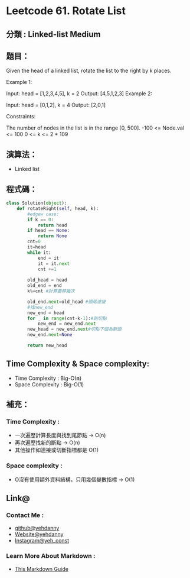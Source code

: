 # Leetcode  61. Rotate List

## 分類 : Linked-list Medium

## 題目：
Given the head of a linked list, rotate the list to the right by k places.

Example 1:

Input: head = [1,2,3,4,5], k = 2
Output: [4,5,1,2,3]
Example 2:


Input: head = [0,1,2], k = 4
Output: [2,0,1]
 

Constraints:

The number of nodes in the list is in the range [0, 500].
-100 <= Node.val <= 100
0 <= k <= 2 * 109

## 演算法：
- Linked list

## 程式碼：
```python
class Solution(object):
    def rotateRight(self, head, k):
        #edgew case:
        if k == 0:
            return head
        if head == None:
            return None
        cnt=0
        it=head
        while it:
            end = it
            it = it.next
            cnt +=1
        
        old_head = head
        old_end = end
        k%=cnt #計算要移幾次

        old_end.next=old_head #頭尾連接
        #找new_end
        new_end = head
        for _ in range(cnt-k-1):#到切點
            new_end = new_end.next
        new_head = new_end.next#切點下個為新頭
        new_end.next=None  

        return new_head
```
## Time Complexity & Space complexity:
- Time Complexity   :   Big-O(__n__)
- Space Complexity   :  Big-O(__1__)

## 補充：
### Time Complexity :
- 一次遍歷計算長度與找到尾節點 → O(n)
- 再次遍歷找新的斷點 → O(n)
- 其他操作如連接或切斷指標都是 O(1)
### Space complexity :
- O沒有使用額外資料結構，只用幾個變數指標 → O(1)

## Link@
### Contact Me : 
- [github@yehdanny](https://github.com/yehdanny)
- [Website@yehdanny](https://yehdanny.github.io/mypage/html/index.html)
- [Instagram@yeh_const](https://www.instagram.com/yeh_const?igsh=MTVlNTl2eGVkeWI2MA%3D%3D&utm_source=qr)
### Learn More About Markdown :
- [This Markdown Guide](https://www.markdownguide.org/)
